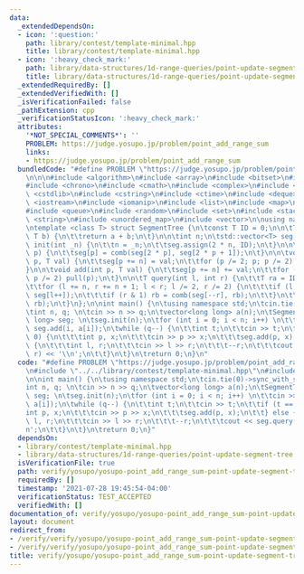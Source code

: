 ```yaml
---
data:
  _extendedDependsOn:
  - icon: ':question:'
    path: library/contest/template-minimal.hpp
    title: library/contest/template-minimal.hpp
  - icon: ':heavy_check_mark:'
    path: library/data-structures/1d-range-queries/point-update-segment-tree.hpp
    title: library/data-structures/1d-range-queries/point-update-segment-tree.hpp
  _extendedRequiredBy: []
  _extendedVerifiedWith: []
  _isVerificationFailed: false
  _pathExtension: cpp
  _verificationStatusIcon: ':heavy_check_mark:'
  attributes:
    '*NOT_SPECIAL_COMMENTS*': ''
    PROBLEM: https://judge.yosupo.jp/problem/point_add_range_sum
    links:
    - https://judge.yosupo.jp/problem/point_add_range_sum
  bundledCode: "#define PROBLEM \"https://judge.yosupo.jp/problem/point_add_range_sum\"\
    \n\n\n#include <algorithm>\n#include <array>\n#include <bitset>\n#include <cassert>\n\
    #include <chrono>\n#include <cmath>\n#include <complex>\n#include <cstdio>\n#include\
    \ <cstdlib>\n#include <cstring>\n#include <ctime>\n#include <deque>\n#include\
    \ <iostream>\n#include <iomanip>\n#include <list>\n#include <map>\n#include <numeric>\n\
    #include <queue>\n#include <random>\n#include <set>\n#include <stack>\n#include\
    \ <string>\n#include <unordered_map>\n#include <vector>\n\nusing namespace std;\n\
    \ntemplate <class T> struct SegmentTree {\n\tconst T ID = 0;\n\n\tT comb(T a,\
    \ T b) {\n\t\treturn a + b;\n\t}\n\n\tint n;\n\tstd::vector<T> seg;\n\n\tvoid\
    \ init(int _n) {\n\t\tn = _n;\n\t\tseg.assign(2 * n, ID);\n\t}\n\n\tvoid pull(int\
    \ p) {\n\t\tseg[p] = comb(seg[2 * p], seg[2 * p + 1]);\n\t}\n\n\tvoid upd(int\
    \ p, T val) {\n\t\tseg[p += n] = val;\n\t\tfor (p /= 2; p; p /= 2) pull(p);\n\t\
    }\n\n\tvoid add(int p, T val) {\n\t\tseg[p += n] += val;\n\t\tfor (p /= 2; p;\
    \ p /= 2) pull(p);\n\t}\n\n\tT query(int l, int r) {\n\t\tT ra = ID, rb = ID;\n\
    \t\tfor (l += n, r += n + 1; l < r; l /= 2, r /= 2) {\n\t\t\tif (l & 1) ra = comb(ra,\
    \ seg[l++]);\n\t\t\tif (r & 1) rb = comb(seg[--r], rb);\n\t\t}\n\t\treturn comb(ra,\
    \ rb);\n\t}\n};\n\nint main() {\n\tusing namespace std;\n\tcin.tie(0)->sync_with_stdio(0);\n\
    \tint n, q; \n\tcin >> n >> q;\n\tvector<long long> a(n);\n\tSegmentTree<long\
    \ long> seg; \n\tseg.init(n);\n\tfor (int i = 0; i < n; i++) \n\t\tcin >> a[i],\
    \ seg.add(i, a[i]);\n\twhile (q--) {\n\t\tint t;\n\t\tcin >> t;\n\t\tif (t ==\
    \ 0) {\n\t\t\tint p, x;\n\t\t\tcin >> p >> x;\n\t\t\tseg.add(p, x);\n\t\t} else\
    \ {\n\t\t\tint l, r;\n\t\t\tcin >> l >> r;\n\t\t\t--r;\n\t\t\tcout << seg.query(l,\
    \ r) << '\\n';\n\t\t}\n\t}\n\treturn 0;\n}\n"
  code: "#define PROBLEM \"https://judge.yosupo.jp/problem/point_add_range_sum\"\n\
    \n#include \"../../library/contest/template-minimal.hpp\"\n#include \"../../library/data-structures/1d-range-queries/point-update-segment-tree.hpp\"\
    \n\nint main() {\n\tusing namespace std;\n\tcin.tie(0)->sync_with_stdio(0);\n\t\
    int n, q; \n\tcin >> n >> q;\n\tvector<long long> a(n);\n\tSegmentTree<long long>\
    \ seg; \n\tseg.init(n);\n\tfor (int i = 0; i < n; i++) \n\t\tcin >> a[i], seg.add(i,\
    \ a[i]);\n\twhile (q--) {\n\t\tint t;\n\t\tcin >> t;\n\t\tif (t == 0) {\n\t\t\t\
    int p, x;\n\t\t\tcin >> p >> x;\n\t\t\tseg.add(p, x);\n\t\t} else {\n\t\t\tint\
    \ l, r;\n\t\t\tcin >> l >> r;\n\t\t\t--r;\n\t\t\tcout << seg.query(l, r) << '\\\
    n';\n\t\t}\n\t}\n\treturn 0;\n}"
  dependsOn:
  - library/contest/template-minimal.hpp
  - library/data-structures/1d-range-queries/point-update-segment-tree.hpp
  isVerificationFile: true
  path: verify/yosupo/yosupo-point_add_range_sum-point-update-segment-tree.test.cpp
  requiredBy: []
  timestamp: '2021-07-28 19:45:54-04:00'
  verificationStatus: TEST_ACCEPTED
  verifiedWith: []
documentation_of: verify/yosupo/yosupo-point_add_range_sum-point-update-segment-tree.test.cpp
layout: document
redirect_from:
- /verify/verify/yosupo/yosupo-point_add_range_sum-point-update-segment-tree.test.cpp
- /verify/verify/yosupo/yosupo-point_add_range_sum-point-update-segment-tree.test.cpp.html
title: verify/yosupo/yosupo-point_add_range_sum-point-update-segment-tree.test.cpp
---
```

